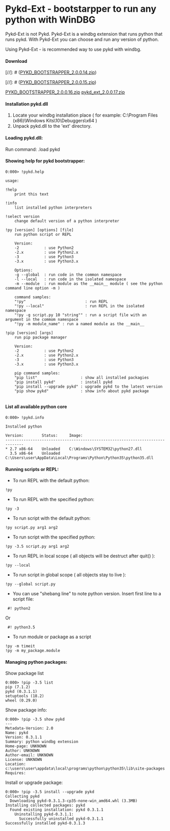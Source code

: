 # Pykd-Ext - bootstarpper to run any python with WinDBG

Pykd-Ext is not Pykd. Pykd-Ext is a windbg extension that runs python that runs pykd. With Pykd-Ext you can choose and run any version of python. 

Using Pykd-Ext - is recommended way to use pykd with windbg. 

#### Download
[//]: #  ([PYKD_BOOTSTRAPPER_2.0.0.14.zip](/uploads/724f4521b7e370c7c4011008ea25ac2b/PYKD_BOOTSTRAPPER_2.0.0.14.zip))

[//]: #  ([PYKD_BOOTSTRAPPER_2.0.0.15.zip](/uploads/a47da1afffc6f74dc089188841f60df2/PYKD_BOOTSTRAPPER_2.0.0.15.zip))

[PYKD_BOOTSTRAPPER_2.0.0.16.zip](/uploads/f24e6c41ed38c5ea4bd8804b8e69373b/PYKD_BOOTSTRAPPER_2.0.0.16.zip)
[pykd_ext_2.0.0.17.zip](/uploads/d1c6d7657df56861a7b92565c5d9953f/pykd_ext_2.0.0.17.zip)

#### Installation pykd.dll
1. Locate your windbg installation place ( for example: C:\Program Files (x86)\Windows Kits\10\Debuggers\x64 )
2. Unpack pykd.dll to the 'ext' directory.

#### Loading pykd.dll:
Run command:
.load pykd

#### Showing help for pykd bootstrapper:

```
0:000> !pykd.help

usage:

!help
	print this text

!info
	list installed python interpreters

!select version
	change default version of a python interpreter

!py [version] [options] [file]
	run python script or REPL

	Version:
	-2           : use Python2
	-2.x         : use Python2.x
	-3           : use Python3
	-3.x         : use Python3.x

	Options:
	-g --global  : run code in the common namespace
	-l --local   : run code in the isolated namespace
	-m --module  : run module as the __main__ module ( see the python command line option -m )

	command samples:
	"!py"                          : run REPL
	"!py --local"                  : run REPL in the isolated namespace
	"!py -g script.py 10 "string"" : run a script file with an argument in the commom namespace
	"!py -m module_name" : run a named module as the __main__

!pip [version] [args]
	run pip package manager

	Version:
	-2           : use Python2
	-2.x         : use Python2.x
	-3           : use Python3
	-3.x         : use Python3.x

	pip command samples:
	"pip list"                   : show all installed packagies
	"pip install pykd"           : install pykd
	"pip install --upgrade pykd" : upgrade pykd to the latest version
	"pip show pykd"              : show info about pykd package


```

#### List all available python core

```
0:000> !pykd.info

Installed python

Version:        Status:     Image:
------------------------------------------------------------------------------
* 2.7 x86-64    Unloaded    C:\Windows\SYSTEM32\python27.dll
  3.5 x86-64    Unloaded    C:\Users\user\AppData\Local\Programs\Python\Python35\python35.dll
```

#### Running scripts or REPL:

* To run REPL with the default python:
```
!py
```
* To run REPL with the specified python:
```
!py -3
```
* To run script with the default python:
```
!py script.py arg1 arg2
```
* To run script with the specified python: 
```
!py -3.5 script.py arg1 arg2
```
* To run  REPL in local scope ( all objects will be destruct after quit() ):
```
!py --local
```
* To run script in global scope ( all objects stay to live ): 
```
!py --global script.py 
```
* You can use "shebang line" to note python version. Insert first line to a script file:
```
 #! python2
```
Or
```
 #! python3.5
```
* To run module or package as a script 
```
!py -m timeit
!py -m my_package.module
```

#### Managing python packages:

Show package list
```
0:000> !pip -3.5 list
pip (7.1.2)
pykd (0.3.1.1)
setuptools (18.2)
wheel (0.29.0)
```
Show package info:
```
0:000> !pip -3.5 show pykd
---
Metadata-Version: 2.0
Name: pykd
Version: 0.3.1.1
Summary: python windbg extension
Home-page: UNKNOWN
Author: UNKNOWN
Author-email: UNKNOWN
License: UNKNOWN
Location: c:\users\user\appdata\local\programs\python\python35\lib\site-packages
Requires: 
```
Install or upgrade package:
```
0:000> !pip -3.5 install --upgrade pykd
Collecting pykd
  Downloading pykd-0.3.1.3-cp35-none-win_amd64.whl (3.3MB)
Installing collected packages: pykd
  Found existing installation: pykd 0.3.1.1
    Uninstalling pykd-0.3.1.1:
      Successfully uninstalled pykd-0.3.1.1
Successfully installed pykd-0.3.1.3
```